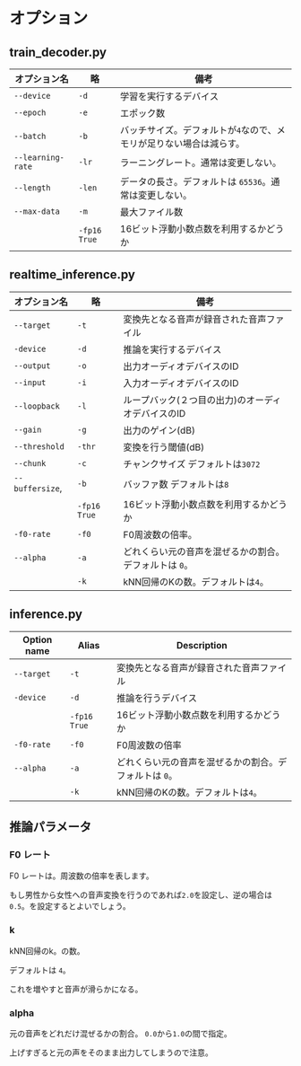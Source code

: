 # オプション

## train_decoder.py
| オプション名 | 略 | 備考 |
|---| --- | ---|
|`--device`| `-d` | 学習を実行するデバイス |
|`--epoch`|  `-e` | エポック数 |
|`--batch`| `-b`| バッチサイズ。デフォルトが`4`なので、メモリが足りない場合は減らす。 |
|`--learning-rate`| `-lr` | ラーニングレート。通常は変更しない。 |
|`--length`|`-len` | データの長さ。デフォルトは `65536`。通常は変更しない。 |
|`--max-data`| `-m` | 最大ファイル数 |
|  |`-fp16 True`| 16ビット浮動小数点数を利用するかどうか |

## realtime_inference.py
| オプション名 | 略 | 備考 |
|---| --- | ---|
|`--target`|`-t`| 変換先となる音声が録音された音声ファイル |
|`-device`| `-d` | 推論を実行するデバイス |
|`--output`| `-o` | 出力オーディオデバイスのID |
|`--input`| `-i` | 入力オーディオデバイスのID |
|`--loopback`| `-l` | ループバック(２つ目の出力)のオーディオデバイスのID |
|`--gain`| `-g` | 出力のゲイン(dB) |
|`--threshold`| `-thr` | 変換を行う閾値(dB) |
|`--chunk`| `-c` | チャンクサイズ デフォルトは`3072` |
|`--buffersize`,| `-b` | バッファ数 デフォルトは`8`|
|| `-fp16 True`| 16ビット浮動小数点数を利用するかどうか |
|`-f0-rate` | `-f0`| F0周波数の倍率。 |
|`--alpha`| `-a` | どれくらい元の音声を混ぜるかの割合。 デフォルトは `0`。 |
||`-k`| kNN回帰のKの数。デフォルトは`4`。 |

## inference.py
| Option name | Alias | Description |
|---| --- | ---|
|`--target`|`-t`| 変換先となる音声が録音された音声ファイル |
|`-device`| `-d` | 推論を行うデバイス |
|| `-fp16 True`| 16ビット浮動小数点数を利用するかどうか |
|`-f0-rate` | `-f0`| F0周波数の倍率 |
|`--alpha`| `-a` | どれくらい元の音声を混ぜるかの割合。デフォルトは `0`。 |
||`-k`| kNN回帰のKの数。デフォルトは`4`。 |


## 推論パラメータ

### F0 レート
F0 レートは。周波数の倍率を表します。

もし男性から女性への音声変換を行うのであれば`2.0`を設定し、逆の場合は`0.5`。を設定するとよいでしょう。

### k
kNN回帰のk。の数。

デフォルトは `4`。

これを増やすと音声が滑らかになる。

### alpha
元の音声をどれだけ混ぜるかの割合。 `0.0`から`1.0`の間で指定。

上げすぎると元の声をそのまま出力してしまうので注意。